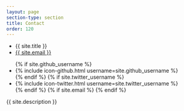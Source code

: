 ```yaml
---
layout: page
section-type: section
title: Contact
order: 120
---
```

<ul class="contact-list">
	<li>{{ site.title }}</li>
	<li><a href="mailto:{{ site.email }}">{{ site.email }}</a></li>
</ul>
<ul class="social-media-list">
	{% if site.github_username %}
		<li>
			{% include icon-github.html username=site.github_username %}
		</li>
	{% endif %}
	{% if site.twitter_username %}
		<li>
			{% include icon-twitter.html username=site.twitter_username %}
		</li>
	{% endif %}
	{% if site.email %}
	{% endif %}
</ul>
<div class="text-center">
	<p>{{ site.description }}</p>
</div>